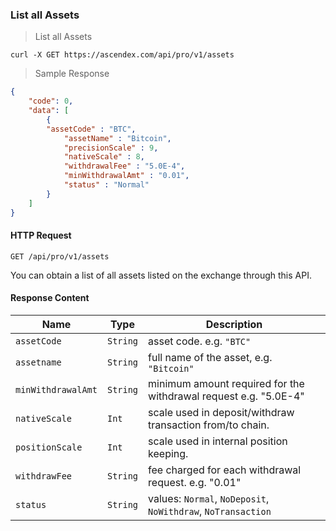 ### List all Assets

> List all Assets

```
curl -X GET https://ascendex.com/api/pro/v1/assets
```

> Sample Response 

```json
{
    "code": 0,
    "data": [
        {   
	    "assetCode" : "BTC",
    	    "assetName" : "Bitcoin",
    	    "precisionScale" : 9,
    	    "nativeScale" : 8,
    	    "withdrawalFee" : "5.0E-4",
    	    "minWithdrawalAmt" : "0.01",
    	    "status" : "Normal"
        }
    ]
}
```

#### HTTP Request

`GET /api/pro/v1/assets`

You can obtain a list of all assets listed on the exchange through this API.

#### Response Content

 Name               | Type     | Description                                                                                 
------------------- | -------- | --------------------- 
 `assetCode`        | `String` | asset code. e.g. `"BTC"`
 `assetname`        | `String` | full name of the asset, e.g. `"Bitcoin"`
 `minWithdrawalAmt` | `String` | minimum amount required for the withdrawal request e.g. "5.0E-4"
 `nativeScale`      | `Int`    | scale used in deposit/withdraw transaction from/to chain. 
 `positionScale`    | `Int`    | scale used in internal position keeping.
 `withdrawFee`      | `String` | fee charged for each withdrawal request. e.g. "0.01"
 `status`           | `String` | values: `Normal`, `NoDeposit`, `NoWithdraw`, `NoTransaction`
